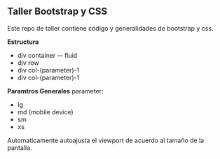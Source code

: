 Taller Bootstrap y CSS
----------------------

Este repo de taller contiene código y generalidades de bootstrap y css.

**Estructura**
- div container -- fluid
- div row
- div col-(parameter)-1
- div col-(parameter)-1

**Paramtros Generales**
parameter:
- lg
- md  (mobile device)
- sm  
- xs

Automaticamente autoajusta el viewport de acuerdo al tamaño de la pantalla.


